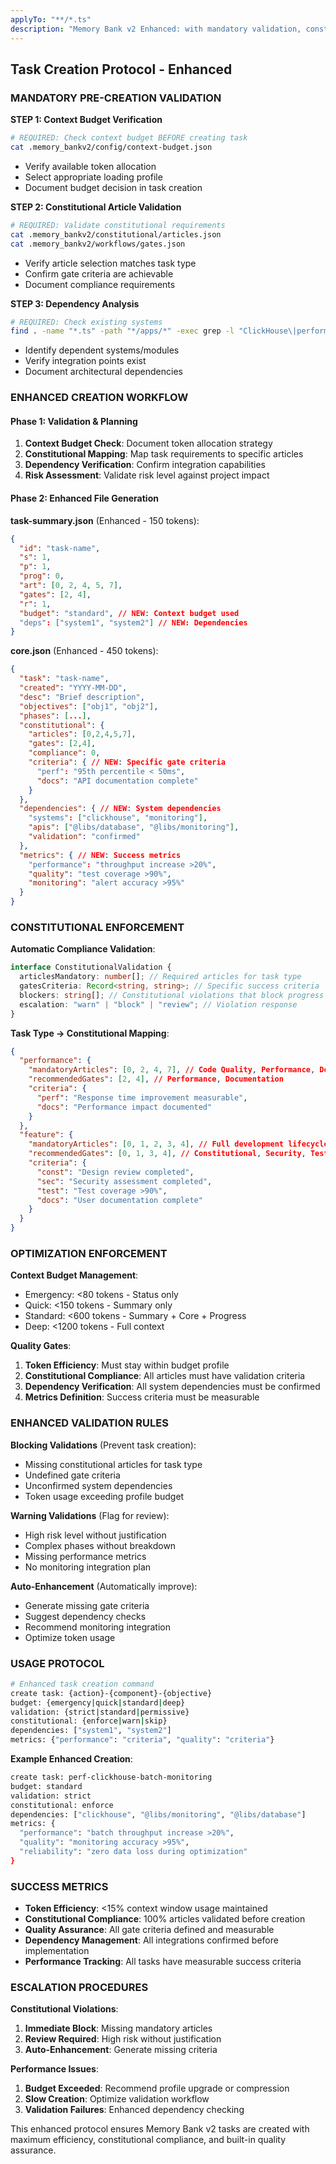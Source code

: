 ```yaml
---
applyTo: "**/*.ts"
description: "Memory Bank v2 Enhanced: with mandatory validation, constitutional compliance, and optimization enforcement"
---
```


## Task Creation Protocol - Enhanced

### MANDATORY PRE-CREATION VALIDATION

**STEP 1: Context Budget Verification**

```bash
# REQUIRED: Check context budget BEFORE creating task
cat .memory_bankv2/config/context-budget.json
```

- Verify available token allocation
- Select appropriate loading profile
- Document budget decision in task creation

**STEP 2: Constitutional Article Validation**

```bash
# REQUIRED: Validate constitutional requirements
cat .memory_bankv2/constitutional/articles.json
cat .memory_bankv2/workflows/gates.json
```

- Verify article selection matches task type
- Confirm gate criteria are achievable
- Document compliance requirements

**STEP 3: Dependency Analysis**

```bash
# REQUIRED: Check existing systems
find . -name "*.ts" -path "*/apps/*" -exec grep -l "ClickHouse\|performance\|monitoring" {} \;
```

- Identify dependent systems/modules
- Verify integration points exist
- Document architectural dependencies

### ENHANCED CREATION WORKFLOW

#### Phase 1: Validation & Planning

1. **Context Budget Check**: Document token allocation strategy
2. **Constitutional Mapping**: Map task requirements to specific articles
3. **Dependency Verification**: Confirm integration capabilities
4. **Risk Assessment**: Validate risk level against project impact

#### Phase 2: Enhanced File Generation

**task-summary.json** (Enhanced - 150 tokens):

```json
{
  "id": "task-name",
  "s": 1,
  "p": 1,
  "prog": 0,
  "art": [0, 2, 4, 5, 7],
  "gates": [2, 4],
  "r": 1,
  "budget": "standard", // NEW: Context budget used
  "deps": ["system1", "system2"] // NEW: Dependencies
}
```

**core.json** (Enhanced - 450 tokens):

```json
{
  "task": "task-name",
  "created": "YYYY-MM-DD",
  "desc": "Brief description",
  "objectives": ["obj1", "obj2"],
  "phases": [...],
  "constitutional": {
    "articles": [0,2,4,5,7],
    "gates": [2,4],
    "compliance": 0,
    "criteria": { // NEW: Specific gate criteria
      "perf": "95th percentile < 50ms",
      "docs": "API documentation complete"
    }
  },
  "dependencies": { // NEW: System dependencies
    "systems": ["clickhouse", "monitoring"],
    "apis": ["@libs/database", "@libs/monitoring"],
    "validation": "confirmed"
  },
  "metrics": { // NEW: Success metrics
    "performance": "throughput increase >20%",
    "quality": "test coverage >90%",
    "monitoring": "alert accuracy >95%"
  }
}
```

### CONSTITUTIONAL ENFORCEMENT

**Automatic Compliance Validation**:

```typescript
interface ConstitutionalValidation {
  articlesMandatory: number[]; // Required articles for task type
  gatesCriteria: Record<string, string>; // Specific success criteria
  blockers: string[]; // Constitutional violations that block progress
  escalation: "warn" | "block" | "review"; // Violation response
}
```

**Task Type → Constitutional Mapping**:

```json
{
  "performance": {
    "mandatoryArticles": [0, 2, 4, 7], // Code Quality, Performance, Documentation, Monitoring
    "recommendedGates": [2, 4], // Performance, Documentation
    "criteria": {
      "perf": "Response time improvement measurable",
      "docs": "Performance impact documented"
    }
  },
  "feature": {
    "mandatoryArticles": [0, 1, 2, 3, 4], // Full development lifecycle
    "recommendedGates": [0, 1, 3, 4], // Constitutional, Security, Testing, Documentation
    "criteria": {
      "const": "Design review completed",
      "sec": "Security assessment completed",
      "test": "Test coverage >90%",
      "docs": "User documentation complete"
    }
  }
}
```

### OPTIMIZATION ENFORCEMENT

**Context Budget Management**:

- Emergency: <80 tokens - Status only
- Quick: <150 tokens - Summary only
- Standard: <600 tokens - Summary + Core + Progress
- Deep: <1200 tokens - Full context

**Quality Gates**:

1. **Token Efficiency**: Must stay within budget profile
2. **Constitutional Compliance**: All articles must have validation criteria
3. **Dependency Verification**: All system dependencies must be confirmed
4. **Metrics Definition**: Success criteria must be measurable

### ENHANCED VALIDATION RULES

**Blocking Validations** (Prevent task creation):

- Missing constitutional articles for task type
- Undefined gate criteria
- Unconfirmed system dependencies
- Token usage exceeding profile budget

**Warning Validations** (Flag for review):

- High risk level without justification
- Complex phases without breakdown
- Missing performance metrics
- No monitoring integration plan

**Auto-Enhancement** (Automatically improve):

- Generate missing gate criteria
- Suggest dependency checks
- Recommend monitoring integration
- Optimize token usage

### USAGE PROTOCOL

```bash
# Enhanced task creation command
create task: {action}-{component}-{objective}
budget: {emergency|quick|standard|deep}
validation: {strict|standard|permissive}
constitutional: {enforce|warn|skip}
dependencies: ["system1", "system2"]
metrics: {"performance": "criteria", "quality": "criteria"}
```

**Example Enhanced Creation**:

```bash
create task: perf-clickhouse-batch-monitoring
budget: standard
validation: strict
constitutional: enforce
dependencies: ["clickhouse", "@libs/monitoring", "@libs/database"]
metrics: {
  "performance": "batch throughput increase >20%",
  "quality": "monitoring accuracy >95%",
  "reliability": "zero data loss during optimization"
}
```

### SUCCESS METRICS

- **Token Efficiency**: <15% context window usage maintained
- **Constitutional Compliance**: 100% articles validated before creation
- **Quality Assurance**: All gate criteria defined and measurable
- **Dependency Management**: All integrations confirmed before implementation
- **Performance Tracking**: All tasks have measurable success criteria

### ESCALATION PROCEDURES

**Constitutional Violations**:

1. **Immediate Block**: Missing mandatory articles
2. **Review Required**: High risk without justification
3. **Auto-Enhancement**: Generate missing criteria

**Performance Issues**:

1. **Budget Exceeded**: Recommend profile upgrade or compression
2. **Slow Creation**: Optimize validation workflow
3. **Validation Failures**: Enhanced dependency checking

This enhanced protocol ensures Memory Bank v2 tasks are created with maximum efficiency, constitutional compliance, and built-in quality assurance.
